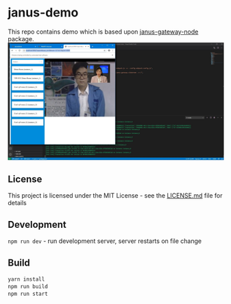 # janus-demo
This repo contains demo which is based upon [janus-gateway-node](https://github.com/IG-88-2/janus-gateway-node) package.
![alt text](https://github.com/IG-88-2/janus-server-demo/blob/master/example.jpg?raw=true)

## License

This project is licensed under the MIT License - see the [LICENSE.md](LICENSE.md) file for details

## Development
`npm run dev` - run development server, server restarts on file change

## Build
```bash
yarn install
npm run build
npm run start
```

